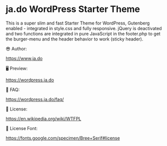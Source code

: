 # ja.do WordPress Starter Theme

This is a super slim and fast Starter Theme for WordPress, Gutenberg enabled - integrated in style.css and fully responsive. 
jQuery is deactivated and two functions are integrated in pure JavaScript in the footer.php to get the burger-menu and the header behavior to work (sticky header).

😎 Author:

https://www.ja.do

🖥 Preview:

https://wordpress.ja.do

🤷 FAQ:

https://wordpress.ja.do/faq/

📃 License:

https://en.wikipedia.org/wiki/WTFPL

📃 License Font: 

https://fonts.google.com/specimen/Bree+Serif#license
